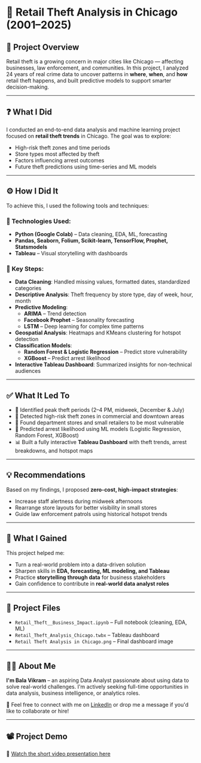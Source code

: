 # 🛒 Retail Theft Analysis in Chicago (2001–2025)

## 📌 Project Overview
Retail theft is a growing concern in major cities like Chicago — affecting businesses, law enforcement, and communities. In this project, I analyzed 24 years of real crime data to uncover patterns in **where**, **when**, and **how** retail theft happens, and built predictive models to support smarter decision-making.

---

## ❓ What I Did 
I conducted an end-to-end data analysis and machine learning project focused on **retail theft trends** in Chicago. The goal was to explore:

- High-risk theft zones and time periods
- Store types most affected by theft
- Factors influencing arrest outcomes
- Future theft predictions using time-series and ML models

---

## ⚙️ How I Did It
To achieve this, I used the following tools and techniques:

### 🔧 Technologies Used:
- **Python (Google Colab)** – Data cleaning, EDA, ML, forecasting
- **Pandas, Seaborn, Folium, Scikit-learn, TensorFlow, Prophet, Statsmodels**
- **Tableau** – Visual storytelling with dashboards

### 🧠 Key Steps:
- **Data Cleaning**: Handled missing values, formatted dates, standardized categories
- **Descriptive Analysis**: Theft frequency by store type, day of week, hour, month
- **Predictive Modeling**:
  - **ARIMA** – Trend detection
  - **Facebook Prophet** – Seasonality forecasting
  - **LSTM** – Deep learning for complex time patterns
- **Geospatial Analysis**: Heatmaps and KMeans clustering for hotspot detection
- **Classification Models**:
  - **Random Forest & Logistic Regression** – Predict store vulnerability
  - **XGBoost** – Predict arrest likelihood
- **Interactive Tableau Dashboard**: Summarized insights for non-technical audiences

---

## ✅ What It Led To
- 📅 Identified peak theft periods (2–4 PM, midweek, December & July)
- 📍 Detected high-risk theft zones in commercial and downtown areas
- 🏬 Found department stores and small retailers to be most vulnerable
- 👮 Predicted arrest likelihood using ML models (Logistic Regression, Random Forest, XGBoost)
- 📊 Built a fully interactive **Tableau Dashboard** with theft trends, arrest breakdowns, and hotspot maps

---

## 💡 Recommendations
Based on my findings, I proposed **zero-cost, high-impact strategies**:
- Increase staff alertness during midweek afternoons
- Rearrange store layouts for better visibility in small stores
- Guide law enforcement patrols using historical hotspot trends

---

## 🌱 What I Gained
This project helped me:
- Turn a real-world problem into a data-driven solution
- Sharpen skills in **EDA, forecasting, ML modeling, and Tableau**
- Practice **storytelling through data** for business stakeholders
- Gain confidence to contribute in **real-world data analyst roles**

---

## 📁 Project Files
- `Retail_Theft__Business_Impact.ipynb` – Full notebook (cleaning, EDA, ML)
- `Retail_Theft_Analysis_Chicago.twbx` – Tableau dashboard
- `Retail Theft Analysis in Chicago.png` – Final dashboard image

---

## 🙋‍♂️ About Me
**I'm Bala Vikram** – an aspiring Data Analyst passionate about using data to solve real-world challenges. I'm actively seeking full-time opportunities in data analysis, business intelligence, or analytics roles.

📩 Feel free to connect with me on [LinkedIn](https://www.linkedin.com/in/bala-vikram-tadikonda/) or drop me a message if you'd like to collaborate or hire!

---

## 📽️ Project Demo
🎥 [Watch the short video presentation here](https://youtu.be/rz8PENi9_jA)
